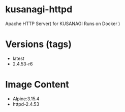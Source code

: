# kusanagi-httpd

Apache HTTP Server( for KUSANAGI Runs on Docker )

# Versions (tags)

- latest
- 2.4.53-r6

# Image Content

- Alpine:3.15.4
- httpd-2.4.53


